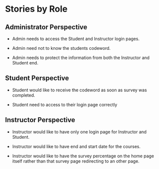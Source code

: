 # Stories by Role

## Administrator Perspective

- Admin needs to access the Student and Instructor login pages.

- Admin need not to know the students codeword.

- Admin needs to protect the information from both the Instructor and Student end. 

## Student Perspective

- Student would like to receive the codeword as soon as survey was completed.

- Student need to access to their login page correctly

## Instructor Perspective

- Instructor would like to have only one login page for Instructor and Student.

- Instructor would like to have end and start date for the courses.

- Instructor would like to have the survey percentage on the home page itself rather than that survey page redirecting to an other page.
